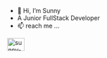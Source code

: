 - 👋 Hi, I’m Sunny
- A Junior FullStack Developer
- 📫 reach me ...

<p align="left" dir="auto">
<a href="https://linkedin.com/in/sunny-yu-800b6067" rel="nofollow"><img align="center" src="https://raw.githubusercontent.com/rahuldkjain/github-profile-readme-generator/master/src/images/icons/Social/linked-in-alt.svg" alt="sunny-yu-800b6067" height="30" width="40" style="max-width: 100%;"></a>
</p>
<!---
sunny9312-lab/sunny9312-lab is a ✨ special ✨ repository because its `README.md` (this file) appears on your GitHub profile.
You can click the Preview link to take a look at your changes.
--->
